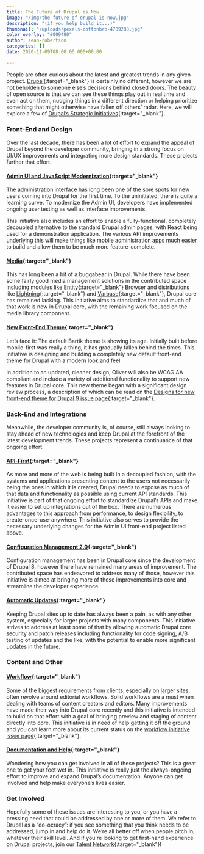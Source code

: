 ```yaml
---
title: The Future of Drupal is Now
image: "/img/the-future-of-drupal-is-now.jpg"
description: "(if you help build it...)"
thumbnail: "/uploads/pexels-cottonbro-4709288.jpg"
color_overlay: "#009480"
author: sean-robertson
categories: []
date: 2020-11-09T08:00:00.000+00:00

---
```

People are often curious about the latest and greatest trends in any given project. [Drupal](https://www.drupal.org/){:target="_blank"} is certainly no different, however we are not beholden to someone else’s decisions behind closed doors. The beauty of open source is that we can see these things play out in real time and even act on them, nudging things in a different direction or helping prioritize something that might otherwise have fallen off others’ radar. Here, we will explore a few of [Drupal’s Strategic Initiatives](https://www.drupal.org/about/strategic-initiatives){:target="_blank"}.

### Front-End and Design

Over the last decade, there has been a lot of effort to expand the appeal of Drupal beyond the developer community, bringing in a strong focus on UI/UX improvements and integrating more design standards. These projects further that effort.

#### [Admin UI and JavaScript Modernization](https://www.drupal.org/about/strategic-initiatives/admin-ui-js){:target="_blank"}

The administration interface has long been one of the sore spots for new users coming into Drupal for the first time. To the uninitiated, there is quite a learning curve. To modernize the Admin UI, developers have implemented ongoing user testing as well as interface improvements.

This initiative also includes an effort to enable a fully-functional, completely decoupled alternative to the standard Drupal admin pages, with React being used for a demonstration application. The various API improvements underlying this will make things like mobile administration apps much easier to build and allow them to be much more feature-complete.

#### [Media](https://www.drupal.org/about/strategic-initiatives/media){:target="_blank"}

This has long been a bit of a buggabear in Drupal. While there have been some fairly good media management solutions in the contributed space including modules like [Entity](https://www.drupal.org/project/entity_browser){:target="_blank"} Browser and distributions like [Lightning](https://www.drupal.org/project/lightning){:target="_blank"} and [Varbase](https://www.drupal.org/project/varbase){:target="_blank"}, Drupal core has remained lacking. This initiative aims to standardize that and much of that work is now in Drupal core, with the remaining work focused on the media library component.

#### [New Front-End Theme](https://www.drupal.org/about/strategic-initiatives/olivero){:target="_blank"}

Let’s face it: The default Bartik theme is showing its age. Initially built before mobile-first was really a thing, it has gradually fallen behind the times. This initiative is designing and building a completely new default front-end theme for Drupal with a modern look and feel.

In addition to an updated, cleaner design, Oliver will also be WCAG AA compliant and include a variety of additional functionality to support new features in Drupal core. This new theme began with a significant design review process, a description of which can be read on the [Designs for new front-end theme for Drupal 9 issue page](https://www.drupal.org/project/ideas/issues/3088378){:target="_blank"}.

### Back-End and Integrations

Meanwhile, the developer community is, of course, still always looking to stay ahead of new technologies and keep Drupal at the forefront of the latest development trends. These projects represent a continuance of that ongoing effort.

#### [API-First](https://www.drupal.org/about/strategic-initiatives/api-first){:target="_blank"}

As more and more of the web is being built in a decoupled fashion, with the systems and applications presenting content to the users not necessarily being the ones in which it is created, Drupal needs to expose as much of that data and functionality as possible using current API standards. This initiative is part of that ongoing effort to standardize Drupal’s APIs and make it easier to set up integrations out of the box. There are numerous advantages to this approach from performance, to design flexibility, to create-once-use-anywhere. This initiative also serves to provide the necessary underlying changes for the Admin UI front-end project listed above.

#### [Configuration Management 2.0](https://www.drupal.org/about/strategic-initiatives/cmi2){:target="_blank"}

Configuration management has been in Drupal core since the development of Drupal 8, however there have remained many areas of improvement. The contributed space has endeavored to address many of those, however this initiative is aimed at bringing more of those improvements into core and streamline the developer experience.

#### [Automatic Updates](https://www.drupal.org/about/strategic-initiatives/automatic-updates){:target="_blank"}

Keeping Drupal sites up to date has always been a pain, as with any other system, especially for larger projects with many components. This initiative strives to address at least some of that by allowing automatic Drupal core security and patch releases including functionality for code signing, A/B testing of updates and the like, with the potential to enable more significant updates in the future.

### Content and Other

#### [Workflow](https://www.drupal.org/about/strategic-initiatives/workflow){:target="_blank"}

Some of the biggest requirements from clients, especially on larger sites, often revolve around editorial workflows. Solid workflows are a must when dealing with teams of content creators and editors. Many improvements have made their way into Drupal core recently and this initiative is intended to build on that effort with a goal of bringing preview and staging of content directly into core. This initiative is in need of help getting it off the ground and you can learn more about its current status on the [workflow initiative issue page](https://www.drupal.org/project/ideas/issues/2721129){:target="_blank"}.

#### [Documentation and Help](https://www.drupal.org/about/strategic-initiatives/documentation){:target="_blank"}

Wondering how you can get involved in all of these projects? This is a great one to get your feet wet in. This initiative is really just the always-ongoing effort to improve and expand Drupal’s documentation. Anyone can get involved and help make everyone’s lives easier.

### Get Involved
Hopefully some of these issues are interesting to you, or you have a pressing need that could be addressed by one or more of them. We refer to Drupal as a “do-ocracy”: if you see something that you think needs to be addressed, jump in and help do it. We’re all better off when people pitch in, whatever their skill level. And if you're looking to get first-hand experience on Drupal projects, join our [Talent Network](https://esteemed.io/){:target="_blank"}!